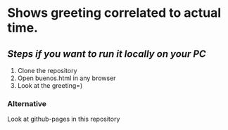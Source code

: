 # Shows greeting correlated to actual time.

## *Steps if you want to run it locally on your PC*
1. Clone the repository
2. Open buenos.html in any browser
3. Look at the greeting=)

### Alternative
Look at github-pages in this repository
